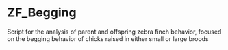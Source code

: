 # ZF_Begging
Script for the analysis of parent and offspring zebra finch behavior, focused on the begging behavior of chicks raised in either small or large broods
